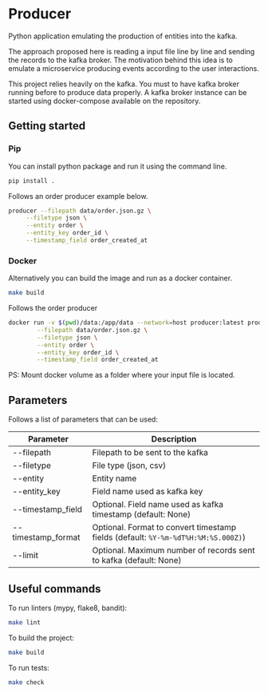 # Producer

Python application emulating the production of entities into the kafka.

The approach proposed here is reading a input file line by line and sending the records to the kafka broker. The motivation behind this idea is to emulate a microservice producing events according to the user interactions.

This project relies heavily on the kafka. You must to have kafka broker running before to produce data properly. A kafka broker instance can be started using docker-compose available on the repository.

## Getting started

### Pip

You can install python package and run it using the command line.

```bash
pip install .
```

Follows an order producer example below.

```bash
producer --filepath data/order.json.gz \
	 --filetype json \
	 --entity order \
	 --entity_key order_id \
	 --timestamp_field order_created_at
```

### Docker

Alternatively you can build the image and run as a docker container.

```bash
make build
```

Follows the order producer

```bash
docker run -v $(pwd)/data:/app/data --network=host producer:latest producer \
		--filepath data/order.json.gz \
		--filetype json \
		--entity order \
		--entity_key order_id \
		--timestamp_field order_created_at
```

PS: Mount docker volume as a folder where your input file is located.

## Parameters

Follows a list of parameters that can be used:

| Parameter          | Description                                                                       |
|--------------------|-----------------------------------------------------------------------------------|
| --filepath         | Filepath to be sent to the kafka                                                  |
| --filetype         | File type (json, csv)                                                             |
| --entity           | Entity name                                                                       |
| --entity_key       | Field name used as kafka key                                                      |
| --timestamp_field  | Optional. Field name used as kafka timestamp (default: None)                      |
| --timestamp_format | Optional. Format to convert timestamp fields (default: `%Y-%m-%dT%H:%M:%S.000Z)`) |
| --limit            | Optional. Maximum number of records sent to kafka (default: None)                 |


## Useful commands

To run linters (mypy, flake8, bandit):

```bash
make lint
```

To build the project:

```bash
make build
```

To run tests:

```bash
make check
```
